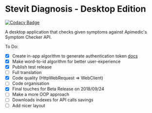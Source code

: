# Stevit Diagnosis - Desktop Edition

[![Codacy Badge](https://api.codacy.com/project/badge/Grade/8a45aaca6d9d4a5eb86fdc400e42f6c5)](https://www.codacy.com/app/marjanovicstevan/stevit-diagnisis-desktop?utm_source=github.com&amp;utm_medium=referral&amp;utm_content=marjanovicsteva/stevit-diagnisis-desktop&amp;utm_campaign=Badge_Grade)

A desktop application that checks given symptoms against Apimedic's Symptom Checker API.

To Do:
- [x] Create in-app algorithm to generate authentication token [docs](https://sandbox-authservice.priaid.ch/docs.html)
- [x] Make word-to-id algorithm for better user-experience
- [x] Publish test release
- [ ] Full translation
- [x] Code quality (HttpWebRequest => WebClient)
- [ ] Code organisation
- [x] Final touches for Beta Release on 2018/09/24
- [ ] Make a more OOP approach
- [ ] Downloads indexes for API calls savings
- [ ] Add nicer layout
